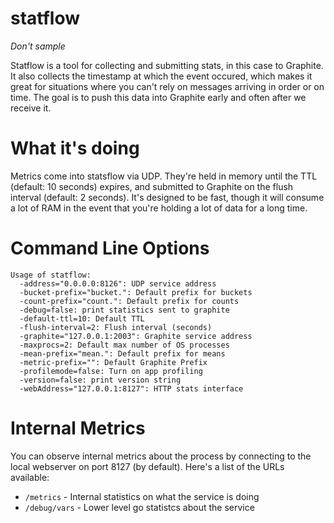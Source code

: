 # statflow

_Don't sample_

Statflow is a tool for collecting and submitting stats, in this case to Graphite.  It also collects the timestamp at which the event occured, which makes it great for situations where you can't rely on messages arriving in order or on time.  The goal is to push this data into Graphite early and often after we receive it.

# What it's doing

Metrics come into statsflow via UDP.  They're held in memory until the TTL (default: 10 seconds) expires, and submitted to Graphite on the flush interval (default: 2 seconds).  It's designed to be fast, though it will consume a lot of RAM in the event that you're holding a lot of data for a long time.

# Command Line Options

```
Usage of statflow:
  -address="0.0.0.0:8126": UDP service address
  -bucket-prefix="bucket.": Default prefix for buckets
  -count-prefix="count.": Default prefix for counts
  -debug=false: print statistics sent to graphite
  -default-ttl=10: Default TTL
  -flush-interval=2: Flush interval (seconds)
  -graphite="127.0.0.1:2003": Graphite service address
  -maxprocs=2: Default max number of OS processes
  -mean-prefix="mean.": Default prefix for means
  -metric-prefix="": Default Graphite Prefix
  -profilemode=false: Turn on app profiling
  -version=false: print version string
  -webAddress="127.0.0.1:8127": HTTP stats interface
```

# Internal Metrics

You can observe internal metrics about the process by connecting to the local webserver on port 8127 (by default).  Here's a list of the URLs available:

* ```/metrics``` - Internal statistics on what the service is doing
* ```/debug/vars``` - Lower level go statistcs about the service